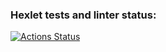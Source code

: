 ### Hexlet tests and linter status:
[![Actions Status](https://github.com/igarbera/frontend-project-lvl1/workflows/hexlet-check/badge.svg)](https://github.com/igarbera/frontend-project-lvl1/actions)